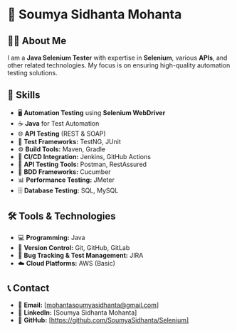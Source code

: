 # 🌟 Soumya Sidhanta Mohanta  

## 👨‍💻 About Me  
I am a **Java Selenium Tester** with expertise in **Selenium**, various **APIs**, and other related technologies. My focus is on ensuring high-quality automation testing solutions.  

## 🚀 Skills  
- 🖥️ **Automation Testing** using **Selenium WebDriver**  
- ☕ **Java** for Test Automation  
- 🌐 **API Testing** (REST & SOAP)  
- 🧪 **Test Frameworks:** TestNG, JUnit  
- ⚙️ **Build Tools:** Maven, Gradle  
- 🔄 **CI/CD Integration:** Jenkins, GitHub Actions  
- 📡 **API Testing Tools:** Postman, RestAssured  
- 📜 **BDD Frameworks:** Cucumber  
- 📊 **Performance Testing:** JMeter  
- 🗄️ **Database Testing:** SQL, MySQL  

## 🛠️ Tools & Technologies  
- 💻 **Programming:** Java  
- 🔗 **Version Control:** Git, GitHub, GitLab  
- 🐞 **Bug Tracking & Test Management:** JIRA 
- ☁️ **Cloud Platforms:** AWS (Basic)  

## 📞 Contact  
- 📧 **Email:** [mohantasoumyasidhanta@gmail.com]  
- 🔗 **LinkedIn:** [Soumya Sidhanta Mohanta]  
- 🐙 **GitHub:** [https://github.com/SoumyaSidhanta/Selenium]
